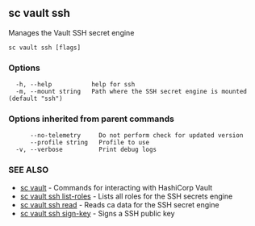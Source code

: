 ## sc vault ssh

Manages the Vault SSH secret engine

```
sc vault ssh [flags]
```

### Options

```
  -h, --help           help for ssh
  -m, --mount string   Path where the SSH secret engine is mounted (default "ssh")
```

### Options inherited from parent commands

```
      --no-telemetry     Do not perform check for updated version
      --profile string   Profile to use
  -v, --verbose          Print debug logs
```

### SEE ALSO

* [sc vault](sc_vault.md)	 - Commands for interacting with HashiCorp Vault
* [sc vault ssh list-roles](sc_vault_ssh_list-roles.md)	 - Lists all roles for the SSH secrets engine
* [sc vault ssh read](sc_vault_ssh_read.md)	 - Reads ca data for the SSH secret engine
* [sc vault ssh sign-key](sc_vault_ssh_sign-key.md)	 - Signs a SSH public key

